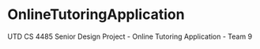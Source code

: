 # OnlineTutoringApplication
UTD CS 4485 Senior Design Project - Online Tutoring Application - Team 9
